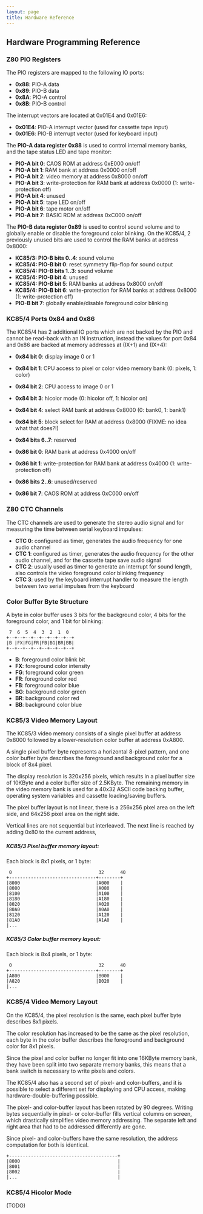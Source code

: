 ```yaml
---
layout: page
title: Hardware Reference
---
```


## Hardware Programming Reference

### Z80 PIO Registers

The PIO registers are mapped to the following IO ports:

- **0x88**: PIO-A data
- **0x89**: PIO-B data
- **0x8A**: PIO-A control
- **0x8B**: PIO-B control

The interrupt vectors are located at 0x01E4 and 0x01E6:

- **0x01E4**: PIO-A interrupt vector (used for cassette tape input)
- **0x01E6**: PIO-B interrupt vector (used for keyboard input)

The **PIO-A data register 0x88** is used to control internal memory banks, and
the tape status LED and tape monitor:

- **PIO-A bit 0**: CAOS ROM at address 0xE000 on/off
- **PIO-A bit 1**: RAM bank at address 0x0000 on/off
- **PIO-A bit 2**: video memory at address 0x8000 on/off
- **PIO-A bit 3**: write-protection for RAM bank at address 0x0000 (1: write-protection off)
- **PIO-A bit 4**: unused
- **PIO-A bit 5**: tape LED on/off
- **PIO-A bit 6**: tape motor on/off
- **PIO-A bit 7**: BASIC ROM at address 0xC000 on/off

The **PIO-B data register 0x89** is used to control sound volume and to 
globally enable or disable the foreground color blinking. On the KC85/4,
2 previously unused bits are used to control the RAM banks at address 0x8000:

- **KC85/3: PIO-B bits 0..4**: sound volume
- **KC85/4: PIO-B bit 0**: reset symmetry flip-flop for sound output
- **KC85/4: PIO-B bits 1..3**: sound volume
- **KC85/4: PIO-B bit 4**: unused
- **KC85/4: PIO-B bit 5**: RAM banks at address 0x8000 on/off
- **KC85/4: PIO-B bit 6**: write-protection for RAM banks at address 0x8000 (1: write-protection off)
- **PIO-B bit 7**: globally enable/disable foreground color blinking

### KC85/4 Ports 0x84 and 0x86

The KC85/4 has 2 additional IO ports which are not backed by the PIO and 
cannot be read-back with an IN instruction, instead the values for
port 0x84 and 0x86 are backed at memory addresses at (IX+1) and (IX+4):

- **0x84 bit 0**: display image 0 or 1
- **0x84 bit 1**: CPU access to pixel or color video memory bank (0: pixels, 1: color)
- **0x84 bit 2**: CPU access to image 0 or 1
- **0x84 bit 3**: hicolor mode (0: hicolor off, 1: hicolor on)
- **0x84 bit 4**: select RAM bank at address 0x8000 (0: bank0, 1: bank1)
- **0x84 bit 5**: block select for RAM at address 0x8000 (FIXME: no idea what that does?!)
- **0x84 bits 6..7**: reserved

- **0x86 bit 0**: RAM bank at address 0x4000 on/off
- **0x86 bit 1**: write-protection for RAM bank at address 0x4000 (1: write-protection off)
- **0x86 bits 2..6**: unused/reserved
- **0x86 bit 7**: CAOS ROM at address 0xC000 on/off

### Z80 CTC Channels

The CTC channels are used to generate the stereo audio signal and 
for measuring the time between serial keyboard impulses:

- **CTC 0**: configured as timer, generates the audio frequency
for one audio channel
- **CTC 1**: configured as timer, generates the audio frequency for the 
other audio channel, and for the cassette tape save audio signal
- **CTC 2**: usually used as timer to generate an interrupt for sound length,
also controls the video foreground color blinking frequency
- **CTC 3**: used by the keyboard interrupt handler to measure the length
between two serial impulses from the keyboard

### Color Buffer Byte Structure

A byte in color buffer uses 3 bits for the background color,
4 bits for the foreground color, and 1 bit for blinking:

~~~
 7  6  5  4  3  2  1  0
+--+--+--+--+--+--+--+--+
|B |FX|FG|FR|FB|BG|BR|BB|
+--+--+--+--+--+--+--+--+
~~~

- **B**: foreground color blink bit
- **FX**: foreground color intensity
- **FG**: foreground color green
- **FR**: foreground color red
- **FB**: foreground color blue
- **BG**: background color green
- **BR**: background color red
- **BB**: background color blue

### KC85/3 Video Memory Layout

The KC85/3 video memory consists of a single pixel buffer at address 
0x8000 followed by a lower-resolution color buffer at address 0xA800. 

A single pixel buffer byte represents a horizontal 8-pixel pattern, and 
one color buffer byte describes the foreground and background color
for a block of 8x4 pixel.

The display resolution is 320x256 pixels, which results in a pixel buffer
size of 10KByte and a color buffer size of 2.5KByte. The remaining memory
in the video memory bank is used for a 40x32 ASCII code backing buffer,
operating system variables and cassette loading/saving buffers.

The pixel buffer layout is not linear, there is a 256x256 pixel area
on the left side, and 64x256 pixel area on the right side.

Vertical lines are not sequential but interleaved. The next line is reached by
adding 0x80 to the current address, 

##### KC85/3 Pixel buffer memory layout:

Each block is 8x1 pixels, or 1 byte:

~~~
 0                                32      40
+--------------------------------+--------+
|8000                            |A000    |
|8080                            |A080    |
|8100                            |A100    |
|8180                            |A180    |
|8020                            |A020    |
|80A0                            |A0A0    |
|8120                            |A120    |
|81A0                            |A1A0    |
|...
~~~

##### KC85/3 Color buffer memory layout:

Each block is 8x4 pixels, or 1 byte:

~~~
 0                                32      40
+--------------------------------+--------+
|A800                            |B000    |
|A820                            |B020    |
|...
~~~

### KC85/4 Video Memory Layout

On the KC85/4, the pixel resolution is the same, each pixel buffer byte
describes 8x1 pixels.

The color resolution has increased to be the same as the pixel resolution,
each byte in the color buffer describes the foreground and background
color for 8x1 pixels.

Since the pixel and color buffer no longer fit into one 16KByte memory bank,
they have been split into two separate memory banks, this means that
a bank switch is necessary to write pixels and colors.

The KC85/4 also has a second set of pixel- and color-buffers, and it is
possible to select a different set for displaying and CPU access, making
hardware-double-buffering possible.

The pixel- and color-buffer layout has been rotated by 90 degrees. Writing
bytes sequentially in pixel- or color-buffer fills vertical columns on screen,
which drastically simplifies video memory addressing. The separate left
and right area that had to be addressed differently are gone.

Since pixel- and color-buffers have the same resolution, the address 
computation for both is identical.

~~~
+----------------------------------------+
|8000                                    |
|8001                                    |
|8002                                    |
|...                                     |
~~~

### KC85/4 Hicolor Mode

(TODO)





